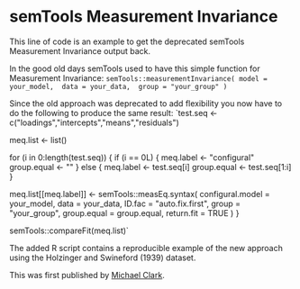 # semTools Measurement Invariance
This line of code is an example to get the deprecated semTools Measurement Invariance output back.

In the good old days semTools used to have this simple function for Measurement Invariance:
`semTools::measurementInvariance(
  model = your_model, 
  data = your_data, 
  group = "your_group"
)`

Since the old approach was deprecated to add flexibility you now have to do the following to produce the same result:
`test.seq <- c("loadings","intercepts","means","residuals")

meq.list <- list()

for (i in 0:length(test.seq)) {
  if (i == 0L) {
    meq.label <- "configural"
    group.equal <- ""
  } else {
    meq.label <- test.seq[i]
    group.equal <- test.seq[1:i]
  }
  
  meq.list[[meq.label]] <- 
    semTools::measEq.syntax(
      configural.model = your_model,
      data = your_data,
      ID.fac = "auto.fix.first",
      group = "your_group",
      group.equal = group.equal,
      return.fit = TRUE
  )
}

semTools::compareFit(meq.list)`

The added R script contains a reproducible example of the new approach using the Holzinger and Swineford (1939) dataset.


This was first published by [Michael Clark](https://m-clark.github.io/posts/2019-08-05-comparing-latent-variables/#supplemental-measurement-invariance).
